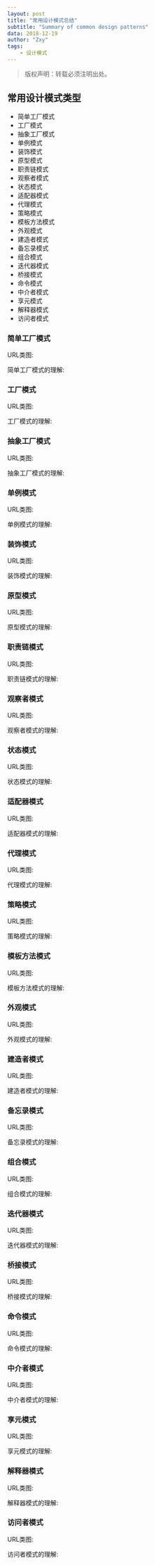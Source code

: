 ```yaml
---
layout: post
title: "常用设计模式总结"
subtitle: "Summary of common design patterns"
data: 2018-12-19
author: "Zxy"
tags:
    - 设计模式
---
```


> 版权声明：转载必须注明出处。

## 常用设计模式类型

- 简单工厂模式
- 工厂模式
- 抽象工厂模式
- 单例模式
- 装饰模式
- 原型模式
- 职责链模式
- 观察者模式
- 状态模式
- 适配器模式
- 代理模式
- 策略模式
- 模板方法模式
- 外观模式
- 建造者模式
- 备忘录模式
- 组合模式
- 迭代器模式
- 桥接模式
- 命令模式
- 中介者模式
- 享元模式
- 解释器模式
- 访问者模式

### 简单工厂模式

URL类图:

简单工厂模式的理解:

### 工厂模式

URL类图:

工厂模式的理解:

### 抽象工厂模式

URL类图:

抽象工厂模式的理解:

### 单例模式

URL类图:

单例模式的理解:

### 装饰模式

URL类图:

装饰模式的理解:

### 原型模式

URL类图:

原型模式的理解:

### 职责链模式

URL类图:

职责链模式的理解:

### 观察者模式

URL类图:

观察者模式的理解:

### 状态模式

URL类图:

状态模式的理解:

### 适配器模式

URL类图:

适配器模式的理解:

### 代理模式

URL类图:

代理模式的理解:

### 策略模式

URL类图:

策略模式的理解:

### 模板方法模式

URL类图:

模板方法模式的理解:

### 外观模式

URL类图:

外观模式的理解:

### 建造者模式

URL类图:

建造者模式的理解:

### 备忘录模式

URL类图:

备忘录模式的理解:

### 组合模式

URL类图:

组合模式的理解:

### 迭代器模式

URL类图:

迭代器模式的理解:

### 桥接模式

URL类图:

桥接模式的理解:

### 命令模式

URL类图:

命令模式的理解:

### 中介者模式

URL类图:

中介者模式的理解:

### 享元模式

URL类图:

享元模式的理解:

### 解释器模式

URL类图:

解释器模式的理解:

### 访问者模式

URL类图:

访问者模式的理解: